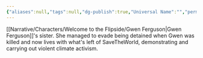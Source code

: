 ```yaml
---
{"aliases":null,"tags":null,"dg-publish":true,"Universal Name":"","permalink":"/narrative/characters/welcome-to-the-flipside/maxine-ferguson/","dgPassFrontmatter":true}
---
```


[[Narrative/Characters/Welcome to the Flipside/Gwen Ferguson\|Gwen Ferguson]]'s sister. She managed to evade being detained when Gwen was killed and now lives with what's left of SaveTheWorld, demonstrating and carrying out violent climate activism.